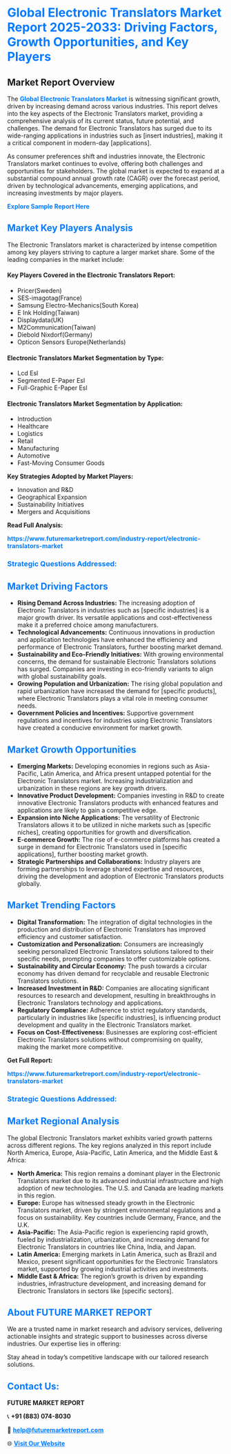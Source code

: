 <h1 style="color: #007BFF;">Global Electronic Translators Market Report 2025-2033: Driving Factors, Growth Opportunities, and Key Players</h1>

<section id="overview">
<h2>Market Report Overview</h2>
<p>The <a href="https://www.futuremarketreport.com/industry-report/electronic-translators-market" style="color: #007BFF; text-decoration: none;"><strong>Global Electronic Translators Market</strong></a> is witnessing significant growth, driven by increasing demand across various industries. This report delves into the key aspects of the Electronic Translators market, providing a comprehensive analysis of its current status, future potential, and challenges. The demand for Electronic Translators has surged due to its wide-ranging applications in industries such as [insert industries], making it a critical component in modern-day [applications].</p>
<p>As consumer preferences shift and industries innovate, the Electronic Translators market continues to evolve, offering both challenges and opportunities for stakeholders. The global market is expected to expand at a substantial compound annual growth rate (CAGR) over the forecast period, driven by technological advancements, emerging applications, and increasing investments by major players.</p>
</section>

<section id="overview">
<p><a href="https://www.futuremarketreport.com/request-sample/reportId=34710" style="color: #007BFF; text-decoration: none;"><strong>Explore Sample Report Here</strong></a></p>
</section>

<section id="key-players">
<h2 style="color: #007BFF;">Market Key Players Analysis</h2>
<p>The Electronic Translators market is characterized by intense competition among key players striving to capture a larger market share. Some of the leading companies in the market include:</p>
<h4>Key Players Covered in the Electronic Translators Report:</h4>
<ul><li>Pricer(Sweden)</li><li>SES-imagotag(France)</li><li>Samsung Electro-Mechanics(South Korea)</li><li>E Ink Holding(Taiwan)</li><li>Displaydata(UK)</li><li>M2Communication(Taiwan)</li><li>Diebold Nixdorf(Germany)</li><li>Opticon Sensors Europe(Netherlands)</li></ul>
<h4>Electronic Translators Market Segmentation by Type:</h4>
<ul><li>Lcd Esl</li><li>Segmented E-Paper Esl</li><li>Full-Graphic E-Paper Esl</li></ul>

<h4>Electronic Translators Market Segmentation by Application:</h4>
<ul><li>Introduction</li><li>Healthcare</li><li>Logistics</li><li>Retail</li><li>Manufacturing</li><li>Automotive</li><li>Fast-Moving Consumer Goods</li></ul>
<p><strong>Key Strategies Adopted by Market Players:</strong></p>
<ul>
<li>Innovation and R&D</li>
<li>Geographical Expansion</li>
<li>Sustainability Initiatives</li>
<li>Mergers and Acquisitions</li>
</ul>
</section>

<section>
<p><strong>Read Full Analysis: </strong></p><a href="https://www.futuremarketreport.com/industry-report/electronic-translators-market" style="color: #007BFF; text-decoration: none;"><strong>https://www.futuremarketreport.com/industry-report/electronic-translators-market</strong></a>
<h3 style="color: #007BFF;">Strategic Questions Addressed:</h3>
</section>

<section id="driving-factors">
<h2 style="color: #007BFF;">Market Driving Factors</h2>
<ul>
<li><strong>Rising Demand Across Industries:</strong> The increasing adoption of Electronic Translators in industries such as [specific industries] is a major growth driver. Its versatile applications and cost-effectiveness make it a preferred choice among manufacturers.</li>
<li><strong>Technological Advancements:</strong> Continuous innovations in production and application technologies have enhanced the efficiency and performance of Electronic Translators, further boosting market demand.</li>
<li><strong>Sustainability and Eco-Friendly Initiatives:</strong> With growing environmental concerns, the demand for sustainable Electronic Translators solutions has surged. Companies are investing in eco-friendly variants to align with global sustainability goals.</li>
<li><strong>Growing Population and Urbanization:</strong> The rising global population and rapid urbanization have increased the demand for [specific products], where Electronic Translators plays a vital role in meeting consumer needs.</li>
<li><strong>Government Policies and Incentives:</strong> Supportive government regulations and incentives for industries using Electronic Translators have created a conducive environment for market growth.</li>
</ul>
</section>

<section id="growth-opportunities">
<h2 style="color: #007BFF;">Market Growth Opportunities</h2>
<ul>
<li><strong>Emerging Markets:</strong> Developing economies in regions such as Asia-Pacific, Latin America, and Africa present untapped potential for the Electronic Translators market. Increasing industrialization and urbanization in these regions are key growth drivers.</li>
<li><strong>Innovative Product Development:</strong> Companies investing in R&D to create innovative Electronic Translators products with enhanced features and applications are likely to gain a competitive edge.</li>
<li><strong>Expansion into Niche Applications:</strong> The versatility of Electronic Translators allows it to be utilized in niche markets such as [specific niches], creating opportunities for growth and diversification.</li>
<li><strong>E-commerce Growth:</strong> The rise of e-commerce platforms has created a surge in demand for Electronic Translators used in [specific applications], further boosting market growth.</li>
<li><strong>Strategic Partnerships and Collaborations:</strong> Industry players are forming partnerships to leverage shared expertise and resources, driving the development and adoption of Electronic Translators products globally.</li>
</ul>
</section>

<section id="trending-factors">
<h2 style="color: #007BFF;">Market Trending Factors</h2>
<ul>
<li><strong>Digital Transformation:</strong> The integration of digital technologies in the production and distribution of Electronic Translators has improved efficiency and customer satisfaction.</li>
<li><strong>Customization and Personalization:</strong> Consumers are increasingly seeking personalized Electronic Translators solutions tailored to their specific needs, prompting companies to offer customizable options.</li>
<li><strong>Sustainability and Circular Economy:</strong> The push towards a circular economy has driven demand for recyclable and reusable Electronic Translators solutions.</li>
<li><strong>Increased Investment in R&D:</strong> Companies are allocating significant resources to research and development, resulting in breakthroughs in Electronic Translators technology and applications.</li>
<li><strong>Regulatory Compliance:</strong> Adherence to strict regulatory standards, particularly in industries like [specific industries], is influencing product development and quality in the Electronic Translators market.</li>
<li><strong>Focus on Cost-Effectiveness:</strong> Businesses are exploring cost-efficient Electronic Translators solutions without compromising on quality, making the market more competitive.</li>
</ul>
</section>

<section>
<p><strong>Get Full Report: </strong></p><a href="https://www.futuremarketreport.com/industry-report/electronic-translators-market" style="color: #007BFF; text-decoration: none;"><strong>https://www.futuremarketreport.com/industry-report/electronic-translators-market</strong></a>
<h3 style="color: #007BFF;">Strategic Questions Addressed:</h3>
</section>


<section id="regional-analysis">
<h2 style="color: #007BFF;">Market Regional Analysis</h2>
<p>The global Electronic Translators market exhibits varied growth patterns across different regions. The key regions analyzed in this report include North America, Europe, Asia-Pacific, Latin America, and the Middle East & Africa:</p>
<ul>
<li><strong>North America:</strong> This region remains a dominant player in the Electronic Translators market due to its advanced industrial infrastructure and high adoption of new technologies. The U.S. and Canada are leading markets in this region.</li>
<li><strong>Europe:</strong> Europe has witnessed steady growth in the Electronic Translators market, driven by stringent environmental regulations and a focus on sustainability. Key countries include Germany, France, and the U.K.</li>
<li><strong>Asia-Pacific:</strong> The Asia-Pacific region is experiencing rapid growth, fueled by industrialization, urbanization, and increasing demand for Electronic Translators in countries like China, India, and Japan.</li>
<li><strong>Latin America:</strong> Emerging markets in Latin America, such as Brazil and Mexico, present significant opportunities for the Electronic Translators market, supported by growing industrial activities and investments.</li>
<li><strong>Middle East & Africa:</strong> The region’s growth is driven by expanding industries, infrastructure development, and increasing demand for Electronic Translators in sectors like [specific sectors].</li>
</ul>
</section>

<footer>
<h2 style="color: #007BFF;">About FUTURE MARKET REPORT</h2>
<p>We are a trusted name in market research and advisory services, delivering actionable insights and strategic support to businesses across diverse industries. Our expertise lies in offering:</p>

<p>Stay ahead in today’s competitive landscape with our tailored research solutions.</p>

<h2 style="color: #007BFF;">Contact Us:</h2>
<p><strong>FUTURE MARKET REPORT</strong></p>
<p>📞 <strong>+91 (883) 074-8030</strong></p>
<p>📧 <strong><a href="mailto:help@futuremarketreport.com" style="color: #007BFF;">help@futuremarketreport.com</a></strong></p>
<p>🌐 <strong><a href="https://www.futuremarketreport.com/" style="color: #007BFF;">Visit Our Website</a></strong></p>
</footer>
